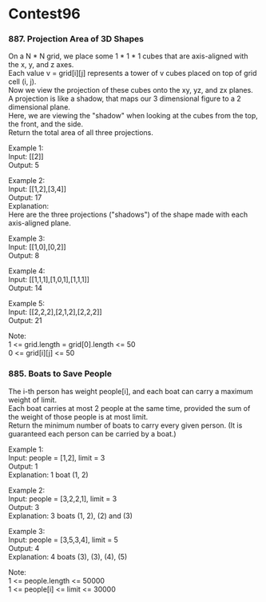 # Contest96
### 887. Projection Area of 3D Shapes
On a N * N grid, we place some 1 * 1 * 1 cubes that are axis-aligned with the x, y, and z axes.</br>
Each value v = grid[i][j] represents a tower of v cubes placed on top of grid cell (i, j).</br>
Now we view the projection of these cubes onto the xy, yz, and zx planes.</br>
A projection is like a shadow, that maps our 3 dimensional figure to a 2 dimensional plane. </br>
Here, we are viewing the "shadow" when looking at the cubes from the top, the front, and the side.</br>
Return the total area of all three projections.</br>

Example 1:</br>
Input: [[2]]</br>
Output: 5</br>

Example 2:</br>
Input: [[1,2],[3,4]]</br>
Output: 17</br>
Explanation: </br>
Here are the three projections ("shadows") of the shape made with each axis-aligned plane.</br>

Example 3:</br>
Input: [[1,0],[0,2]]</br>
Output: 8</br>

Example 4:</br>
Input: [[1,1,1],[1,0,1],[1,1,1]]</br>
Output: 14</br>

Example 5:</br>
Input: [[2,2,2],[2,1,2],[2,2,2]]</br>
Output: 21</br>

Note:</br>
1 <= grid.length = grid[0].length <= 50</br>
0 <= grid[i][j] <= 50</br>

### 885. Boats to Save People
The i-th person has weight people[i], and each boat can carry a maximum weight of limit.</br>
Each boat carries at most 2 people at the same time, provided the sum of the weight of those people is at most limit.</br>
Return the minimum number of boats to carry every given person.  (It is guaranteed each person can be carried by a boat.)</br>

Example 1:</br>
Input: people = [1,2], limit = 3</br>
Output: 1</br>
Explanation: 1 boat (1, 2)</br>

Example 2:</br>
Input: people = [3,2,2,1], limit = 3</br>
Output: 3</br>
Explanation: 3 boats (1, 2), (2) and (3)</br>

Example 3:</br>
Input: people = [3,5,3,4], limit = 5</br>
Output: 4</br>
Explanation: 4 boats (3), (3), (4), (5)</br>

Note:</br>
1 <= people.length <= 50000</br>
1 <= people[i] <= limit <= 30000</br>
